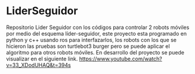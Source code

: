 # LiderSeguidor
Repositorio Lider Seguidor con los códigos para controlar 2 robots móviles por medio del esquema líder-seguidor, este proyecto esta programado en python y c++ usando ros para interfazarlos, los robots con los que se hicieron las pruebas son turtlebot3 burger pero se puede aplicar el algoritmo para otros robots móviles.
En desarrollo del proyecto se puede visualizar en el siguiente link.
https://www.youtube.com/watch?v=33_XDodUHAQ&t=394s
